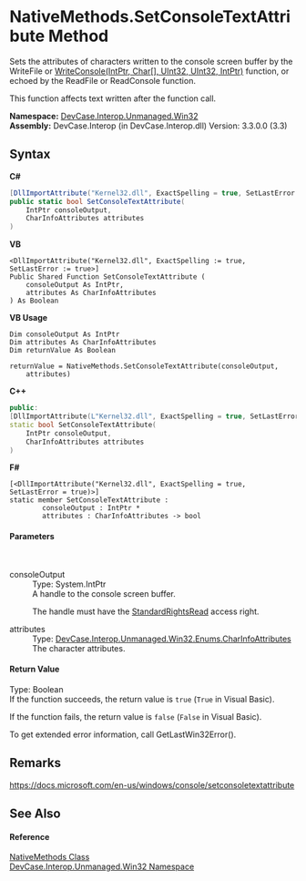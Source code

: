 # NativeMethods.SetConsoleTextAttribute Method 
 

Sets the attributes of characters written to the console screen buffer by the WriteFile or <a href="M_DevCase_Interop_Unmanaged_Win32_NativeMethods_WriteConsole">WriteConsole(IntPtr, Char[], UInt32, UInt32, IntPtr)</a> function, or echoed by the ReadFile or ReadConsole function. 

 This function affects text written after the function call.

**Namespace:**&nbsp;<a href="N_DevCase_Interop_Unmanaged_Win32">DevCase.Interop.Unmanaged.Win32</a><br />**Assembly:**&nbsp;DevCase.Interop (in DevCase.Interop.dll) Version: 3.3.0.0 (3.3)

## Syntax

**C#**<br />
``` C#
[DllImportAttribute("Kernel32.dll", ExactSpelling = true, SetLastError = true)]
public static bool SetConsoleTextAttribute(
	IntPtr consoleOutput,
	CharInfoAttributes attributes
)
```

**VB**<br />
``` VB
<DllImportAttribute("Kernel32.dll", ExactSpelling := true, SetLastError := true>]
Public Shared Function SetConsoleTextAttribute ( 
	consoleOutput As IntPtr,
	attributes As CharInfoAttributes
) As Boolean
```

**VB Usage**<br />
``` VB Usage
Dim consoleOutput As IntPtr
Dim attributes As CharInfoAttributes
Dim returnValue As Boolean

returnValue = NativeMethods.SetConsoleTextAttribute(consoleOutput, 
	attributes)
```

**C++**<br />
``` C++
public:
[DllImportAttribute(L"Kernel32.dll", ExactSpelling = true, SetLastError = true)]
static bool SetConsoleTextAttribute(
	IntPtr consoleOutput, 
	CharInfoAttributes attributes
)
```

**F#**<br />
``` F#
[<DllImportAttribute("Kernel32.dll", ExactSpelling = true, SetLastError = true)>]
static member SetConsoleTextAttribute : 
        consoleOutput : IntPtr * 
        attributes : CharInfoAttributes -> bool 

```


#### Parameters
&nbsp;<dl><dt>consoleOutput</dt><dd>Type: System.IntPtr<br />A handle to the console screen buffer. 

 The handle must have the <a href="T_DevCase_Interop_Unmanaged_Win32_Enums_StandardAccessRights">StandardRightsRead</a> access right.</dd><dt>attributes</dt><dd>Type: <a href="T_DevCase_Interop_Unmanaged_Win32_Enums_CharInfoAttributes">DevCase.Interop.Unmanaged.Win32.Enums.CharInfoAttributes</a><br />The character attributes.</dd></dl>

#### Return Value
Type: Boolean<br />If the function succeeds, the return value is `true` (`True` in Visual Basic). 

 If the function fails, the return value is `false` (`False` in Visual Basic). 

 To get extended error information, call GetLastWin32Error().

## Remarks
<a href="https://docs.microsoft.com/en-us/windows/console/setconsoletextattribute" target="_blank">https://docs.microsoft.com/en-us/windows/console/setconsoletextattribute</a>

## See Also


#### Reference
<a href="T_DevCase_Interop_Unmanaged_Win32_NativeMethods">NativeMethods Class</a><br /><a href="N_DevCase_Interop_Unmanaged_Win32">DevCase.Interop.Unmanaged.Win32 Namespace</a><br />